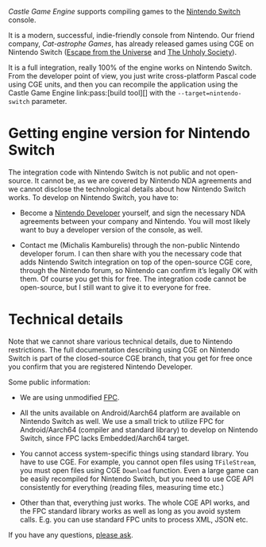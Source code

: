 _Castle Game Engine_ supports compiling games to the [Nintendo Switch](https://www.nintendo.com/switch/) console.

It is a modern, successful, indie-friendly console from Nintendo. Our friend company, _Cat-astrophe Games_, has already released games using CGE on Nintendo Switch ([Escape from the Universe](https://cat-astrophe-games.party/escape-universe/) and [The Unholy Society](https://unholy-society.com/)).

It is a full integration, really 100% of the engine works on Nintendo Switch. From the developer point of view, you just write cross-platform Pascal code using CGE units, and then you can recompile the application using the Castle Game Engine link:pass:[build tool][] with the `--target=nintendo-switch` parameter.

# Getting engine version for Nintendo Switch

The integration code with Nintendo Switch is not public and not open-source. It cannot be, as we are covered by Nintendo NDA agreements and we cannot disclose the technological details about how Nintendo Switch works. To develop on Nintendo Switch, you have to:

* Become a [Nintendo Developer](https://developer.nintendo.com/) yourself, and sign the necessary NDA agreements between your company and Nintendo. You will most likely want to buy a developer version of the console, as well.

* Contact me (Michalis Kamburelis) through the non-public Nintendo developer forum. I can then share with you the necessary code that adds Nintendo Switch integration on top of the open-source CGE core, through the Nintendo forum, so Nintendo can confirm it’s legally OK with them. Of course you get this for free. The integration code cannot be open-source, but I still want to give it to everyone for free. 

# Technical details

Note that we cannot share various technical details, due to Nintendo restrictions. The full documentation describing using CGE on Nintendo Switch is part of the closed-source CGE branch, that you get for free once you confirm that you are registered Nintendo Developer. 

Some public information:

- We are using unmodified [FPC](https://www.freepascal.org/).

- All the units available on Android/Aarch64 platform are available on Nintendo Switch as well. We use a small trick to utilize FPC for Android/Aarch64 (compiler and standard library) to develop on Nintendo Switch, since FPC lacks Embedded/Aarch64 target.

- You cannot access system-specific things using standard library. You have to use CGE. For example, you cannot open files using `TFileStream`, you must open files using CGE `Download` function. Even a large game can be easily recompiled for Nintendo Switch, but you need to use CGE API consistently for everything (reading files, measuring time etc.)

- Other than that, everything just works. The whole CGE API works, and the FPC standard library works as well as long as you avoid system calls. E.g. you can use standard FPC units to process XML, JSON etc.

If you have any questions, [please ask](https://castle-engine.io/talk.php).